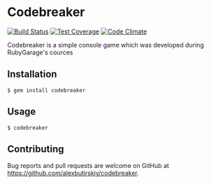 # Codebreaker
[![Build Status](https://travis-ci.org/alexbutirskiy/codebreaker.svg)](https://travis-ci.org/alexbutirskiy/codebreaker)
[![Test Coverage](https://codeclimate.com/github/alexbutirskiy/codebreaker/badges/coverage.svg)](https://codeclimate.com/github/alexbutirskiy/codebreaker/coverage)
[![Code Climate](https://codeclimate.com/github/alexbutirskiy/codebreaker/badges/gpa.svg)](https://codeclimate.com/github/alexbutirskiy/codebreaker)

Codebreaker is a simple console game which was developed during RubyGarage's 
cources

## Installation

    $ gem install codebreaker

## Usage

    $ codebreaker


## Contributing

Bug reports and pull requests are welcome on GitHub at https://github.com/alexbutirskiy/codebreaker.

